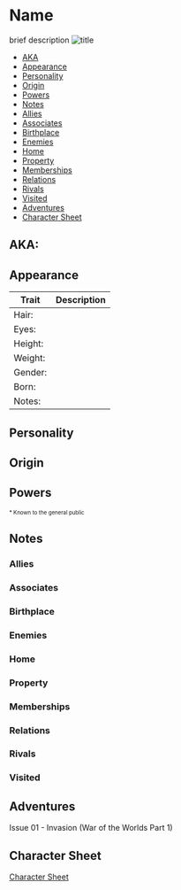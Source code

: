 <!--
type: player-character
created-by:
-->
# Name

brief description
![title](../images/image.jpg)

- [AKA](#AKA)
- [Appearance](#Appearance)
- [Personality](#Personality)
- [Origin](#Origin)
- [Powers](#Powers)
- [Notes](#Notes)
- [Allies](#Allies)
- [Associates](Lawrence%20Alexander%20Williams.md#Associates)
- [Birthplace](#Birthplace)
- [Enemies](#Enemies)
- [Home](#Home)
- [Property](#Property)
- [Memberships](#Memberships)
- [Relations](#Relations)
- [Rivals](#Rivals)
- [Visited](#Visited)
- [Adventures](#Adventures)
- [Character Sheet](#Character%20Sheet)

## AKA:

## Appearance 
Trait | Description
-- | --
Hair: | 
Eyes: | 
Height: |
Weight: |
Gender: |
Born: |
Notes: |

## Personality

## Origin

## Powers

<sub><sup> * Known to the general public</sup></sub>

## Notes

### Allies

### Associates

### Birthplace

### Enemies

### Home

### Property

### Memberships

### Relations

### Rivals

### Visited

## Adventures
Issue 01 - Invasion (War of the Worlds Part 1)

## Character Sheet
[Character Sheet](https://legends-of-the-golden-age.github.io/LotGA/pdf/character.pdf)

<!-- GM Notes
Things in here don't show up in normal viewing mode.
-->